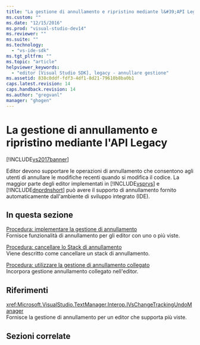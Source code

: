 ```yaml
---
title: "La gestione di annullamento e ripristino mediante l&#39;API Legacy | Microsoft Docs"
ms.custom: ""
ms.date: "12/15/2016"
ms.prod: "visual-studio-dev14"
ms.reviewer: ""
ms.suite: ""
ms.technology: 
  - "vs-ide-sdk"
ms.tgt_pltfrm: ""
ms.topic: "article"
helpviewer_keywords: 
  - "editor [Visual Studio SDK], legacy - annullare gestione"
ms.assetid: 838c0ddf-fdf3-4df1-8d21-79610b8ba0b1
caps.latest.revision: 14
caps.handback.revision: 14
ms.author: "gregvanl"
manager: "ghogen"
---
```

# La gestione di annullamento e ripristino mediante l&#39;API Legacy
[!INCLUDE[vs2017banner](../code-quality/includes/vs2017banner.md)]

Editor devono supportare le operazioni di annullamento che consentono agli utenti di annullare le modifiche recenti quando si modifica il codice. La maggior parte degli editor implementati in [!INCLUDE[vsprvs](../code-quality/includes/vsprvs_md.md)] e [!INCLUDE[dnprdnshort](../code-quality/includes/dnprdnshort_md.md)] può avere il supporto di annullamento fornito automaticamente dall'ambiente di sviluppo integrato \(IDE\).  
  
## In questa sezione  
 [Procedura: implementare la gestione di annullamento](../extensibility/how-to-implement-undo-management.md)  
 Fornisce funzionalità di annullamento per gli editor con uno o più viste.  
  
 [Procedura: cancellare lo Stack di annullamento](../extensibility/how-to-clear-the-undo-stack.md)  
 Viene descritto come cancellare un stack di annullamento.  
  
 [Procedura: utilizzare la gestione di annullamento collegato](../extensibility/how-to-use-linked-undo-management.md)  
 Incorpora gestione annullamento collegato nell'editor.  
  
## Riferimenti  
 <xref:Microsoft.VisualStudio.TextManager.Interop.IVsChangeTrackingUndoManager>  
 Fornisce la gestione di annullamento per un editor che supporta più viste.  
  
## Sezioni correlate